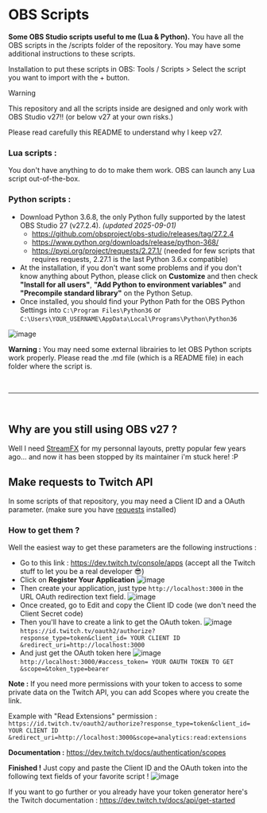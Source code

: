 # OBS Scripts
**Some OBS Studio scripts useful to me (Lua &amp; Python).**
You have all the OBS scripts in the /scripts folder of the repository. You may have some additional instructions to these scripts.

Installation to put these scripts in OBS: Tools / Scripts > Select the script you want to import with the + button.

> [!WARNING]
> This repository and all the scripts inside are designed and only work with OBS Studio v27!! (or below v27 at your own risks.)
>
> Please read carefully this README to understand why I keep v27.

### Lua scripts :
You don't have anything to do to make them work. OBS can launch any Lua script out-of-the-box.

### Python scripts :
- Download Python 3.6.8, the only Python fully supported by the latest OBS Studio 27 (v27.2.4). *(updated 2025-09-01)*
  - https://github.com/obsproject/obs-studio/releases/tag/27.2.4
  - https://www.python.org/downloads/release/python-368/
  - https://pypi.org/project/requests/2.27.1/ (needed for few scripts that requires requests, 2.27.1 is the last Python 3.6.x compatible)
- At the installation, if you don't want some problems and if you don't know anything about Python, please click on **Customize** and then check **"Install for all users"**, **"Add Python to environment variables"** and **"Precompile standard library"** on the Python Setup.
- Once installed, you should find your Python Path for the OBS Python Settings into `C:\Program Files\Python36` or `C:\Users\YOUR_USERNAME\AppData\Local\Programs\Python\Python36`

![image](https://user-images.githubusercontent.com/49253492/181560527-8a00e625-d07b-4370-bb35-4b789040da82.png)

**Warning :** You may need some external librairies to let OBS Python scripts work properly. Please read the .md file (which is a README file) in each folder where the script is.

<br/>

---

<br/>

## Why are you still using OBS v27 ?
Well I need [StreamFX](https://github.com/Vhonowslend/StreamFX-Public) for my personnal layouts, pretty popular few years ago... and now it has been stopped by its maintainer i'm stuck here! :P

## Make requests to Twitch API
In some scripts of that repository, you may need a Client ID and a OAuth parameter. (make sure you have [requests](https://pypi.org/project/requests/2.27.1/) installed)

### How to get them ?

Well the easiest way to get these parameters are the following instructions :
- Go to this link : https://dev.twitch.tv/console/apps (accept all the Twitch stuff to let you be a real developer 😎)
- Click on **Register Your Application**
![image](https://user-images.githubusercontent.com/49253492/181560828-0f693d78-ffcc-490d-a9a6-e52ef4e677d6.png)
- Then create your application, just type `http://localhost:3000` in the URL OAuth redirection text field.
![image](https://user-images.githubusercontent.com/49253492/181560916-b1c89865-10fe-408f-a3e4-f739db82757f.png)
- Once created, go to Edit and copy the Client ID code (we don't need the Client Secret code)
- Then you'll have to create a link to get the OAuth token.
![image](https://user-images.githubusercontent.com/49253492/181565602-eeb6f214-d810-4fc3-906e-e5eeb18947af.png)
`https://id.twitch.tv/oauth2/authorize?response_type=token&client_id= YOUR CLIENT ID &redirect_uri=http://localhost:3000`
- And just get the OAuth token here
![image](https://user-images.githubusercontent.com/49253492/181567452-906d1aa0-a58a-4461-9739-f134e684ab16.png)
`http://localhost:3000/#access_token= YOUR OAUTH TOKEN TO GET &scope=&token_type=bearer`

**Note :** If you need more permissions with your token to access to some private data on the Twitch API, you can add Scopes where you create the link.

Example with "Read Extensions" permission : `https://id.twitch.tv/oauth2/authorize?response_type=token&client_id= YOUR CLIENT ID &redirect_uri=http://localhost:3000&scope=analytics:read:extensions`

**Documentation :** https://dev.twitch.tv/docs/authentication/scopes

**Finished !** Just copy and paste the Client ID and the OAuth token into the following text fields of your favorite script !
![image](https://user-images.githubusercontent.com/49253492/181570386-597cfaa2-65b4-4834-8ad3-3d1a5956a02d.png)


If you want to go further or you already have your token generator here's the Twitch documentation : https://dev.twitch.tv/docs/api/get-started
